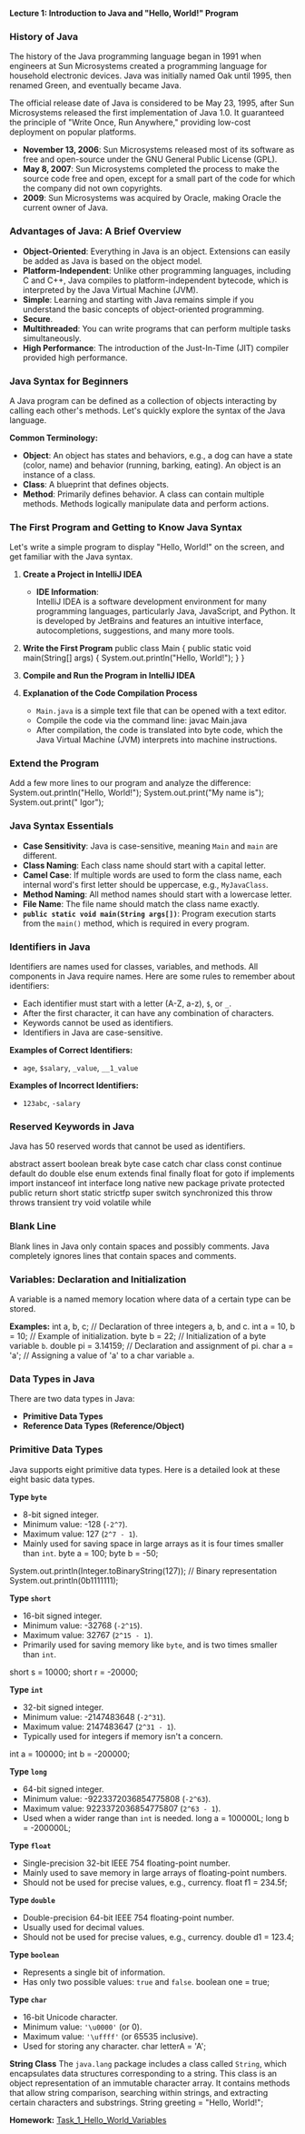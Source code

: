 **Lecture 1: Introduction to Java and "Hello, World!" Program**

### History of Java
The history of the Java programming language began in 1991 when engineers at Sun Microsystems created a programming language for household electronic devices. Java was initially named Oak until 1995, then renamed Green, and eventually became Java.

The official release date of Java is considered to be May 23, 1995, after Sun Microsystems released the first implementation of Java 1.0. It guaranteed the principle of "Write Once, Run Anywhere," providing low-cost deployment on popular platforms.

- **November 13, 2006**: Sun Microsystems released most of its software as free and open-source under the GNU General Public License (GPL).
- **May 8, 2007**: Sun Microsystems completed the process to make the source code free and open, except for a small part of the code for which the company did not own copyrights.
- **2009**: Sun Microsystems was acquired by Oracle, making Oracle the current owner of Java.

### Advantages of Java: A Brief Overview
- **Object-Oriented**: Everything in Java is an object. Extensions can easily be added as Java is based on the object model.
- **Platform-Independent**: Unlike other programming languages, including C and C++, Java compiles to platform-independent bytecode, which is interpreted by the Java Virtual Machine (JVM).
- **Simple**: Learning and starting with Java remains simple if you understand the basic concepts of object-oriented programming.
- **Secure**.
- **Multithreaded**: You can write programs that can perform multiple tasks simultaneously.
- **High Performance**: The introduction of the Just-In-Time (JIT) compiler provided high performance.

### Java Syntax for Beginners
A Java program can be defined as a collection of objects interacting by calling each other's methods. Let's quickly explore the syntax of the Java language.

**Common Terminology:**
- **Object**: An object has states and behaviors, e.g., a dog can have a state (color, name) and behavior (running, barking, eating). An object is an instance of a class.
- **Class**: A blueprint that defines objects.
- **Method**: Primarily defines behavior. A class can contain multiple methods. Methods logically manipulate data and perform actions.

### The First Program and Getting to Know Java Syntax
Let's write a simple program to display "Hello, World!" on the screen, and get familiar with the Java syntax.

1. **Create a Project in IntelliJ IDEA**
    - **IDE Information**:  
      IntelliJ IDEA is a software development environment for many programming languages, particularly Java, JavaScript, and Python. It is developed by JetBrains and features an intuitive interface, autocompletions, suggestions, and many more tools.

2. **Write the First Program**
   public class Main {
   public static void main(String[] args) {
   System.out.println("Hello, World!");
   }
   }

3. **Compile and Run the Program in IntelliJ IDEA**

4. **Explanation of the Code Compilation Process**
    - `Main.java` is a simple text file that can be opened with a text editor.
    - Compile the code via the command line:
      javac Main.java
    - After compilation, the code is translated into byte code, which the Java Virtual Machine (JVM) interprets into machine instructions.

### Extend the Program
Add a few more lines to our program and analyze the difference:
System.out.println("Hello, World!");
System.out.print("My name is");
System.out.print(" Igor");

### Java Syntax Essentials
- **Case Sensitivity**: Java is case-sensitive, meaning `Main` and `main` are different.
- **Class Naming**: Each class name should start with a capital letter.
- **Camel Case**: If multiple words are used to form the class name, each internal word's first letter should be uppercase, e.g., `MyJavaClass`.
- **Method Naming**: All method names should start with a lowercase letter.
- **File Name**: The file name should match the class name exactly.
- **`public static void main(String args[])`**: Program execution starts from the `main()` method, which is required in every program.

### Identifiers in Java
Identifiers are names used for classes, variables, and methods. All components in Java require names. Here are some rules to remember about identifiers:
- Each identifier must start with a letter (A-Z, a-z), `$`, or `_`.
- After the first character, it can have any combination of characters.
- Keywords cannot be used as identifiers.
- Identifiers in Java are case-sensitive.

**Examples of Correct Identifiers:**
- `age`, `$salary`, `_value`, `__1_value`

**Examples of Incorrect Identifiers:**
- `123abc`, `-salary`

### Reserved Keywords in Java
Java has 50 reserved words that cannot be used as identifiers.

abstract    assert      boolean     break
byte        case        catch       char
class       const       continue    default
do          double      else        enum
extends     final       finally     float
for         goto        if          implements
import      instanceof  int         interface
long        native      new         package
private     protected   public      return
short       static      strictfp    super
switch      synchronized this       throw
throws      transient   try         void
volatile    while

### Blank Line
Blank lines in Java only contain spaces and possibly comments. Java completely ignores lines that contain spaces and comments.

### Variables: Declaration and Initialization
A variable is a named memory location where data of a certain type can be stored.

**Examples:**
int a, b, c;          // Declaration of three integers a, b, and c.
int a = 10, b = 10;   // Example of initialization.
byte b = 22;          // Initialization of a byte variable `b`.
double pi = 3.14159;  // Declaration and assignment of pi.
char a = 'a';         // Assigning a value of 'a' to a char variable `a`.

### Data Types in Java
There are two data types in Java:
- **Primitive Data Types**
- **Reference Data Types (Reference/Object)**

### Primitive Data Types
Java supports eight primitive data types. Here is a detailed look at these eight basic data types.

**Type `byte`**
- 8-bit signed integer.
- Minimum value: -128 (`-2^7`).
- Maximum value: 127 (`2^7 - 1`).
- Mainly used for saving space in large arrays as it is four times smaller than `int`.
  byte a = 100;
  byte b = -50;

System.out.println(Integer.toBinaryString(127)); // Binary representation
System.out.println(0b1111111);

**Type `short`**
- 16-bit signed integer.
- Minimum value: -32768 (`-2^15`).
- Maximum value: 32767 (`2^15 - 1`).
- Primarily used for saving memory like `byte`, and is two times smaller than `int`.

short s = 10000;
short r = -20000;

**Type `int`**
- 32-bit signed integer.
- Minimum value: -2147483648 (`-2^31`).
- Maximum value: 2147483647 (`2^31 - 1`).
- Typically used for integers if memory isn't a concern.

int a = 100000;
int b = -200000;

**Type `long`**
- 64-bit signed integer.
- Minimum value: -9223372036854775808 (`-2^63`).
- Maximum value: 9223372036854775807 (`2^63 - 1`).
- Used when a wider range than `int` is needed.
  long a = 100000L;
  long b = -200000L;

**Type `float`**
- Single-precision 32-bit IEEE 754 floating-point number.
- Mainly used to save memory in large arrays of floating-point numbers.
- Should not be used for precise values, e.g., currency.
  float f1 = 234.5f;

**Type `double`**
- Double-precision 64-bit IEEE 754 floating-point number.
- Usually used for decimal values.
- Should not be used for precise values, e.g., currency.
  double d1 = 123.4;

**Type `boolean`**
- Represents a single bit of information.
- Has only two possible values: `true` and `false`.
  boolean one = true;

**Type `char`**
- 16-bit Unicode character.
- Minimum value: `'\u0000'` (or 0).
- Maximum value: `'\uffff'` (or 65535 inclusive).
- Used for storing any character.
  char letterA = 'A';

**String Class**
The `java.lang` package includes a class called `String`, which encapsulates data structures corresponding to a string. This class is an object representation of an immutable character array. It contains methods that allow string comparison, searching within strings, and extracting certain characters and substrings.
String greeting = "Hello, World!";

**Homework:** [Task_1_Hello_World_Variables](./Task_1_Hello_World_Variables.md)


